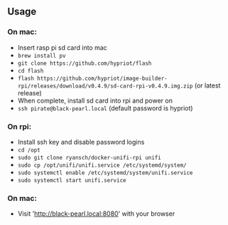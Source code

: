 ## Usage

### On mac:
- Insert rasp pi sd card into mac
- `brew install pv`
- `git clone https://github.com/hypriot/flash`
- `cd flash`
- `flash https://github.com/hypriot/image-builder-rpi/releases/download/v0.4.9/sd-card-rpi-v0.4.9.img.zip` (or latest release)
- When complete, install sd card into rpi and power on
- `ssh pirate@black-pearl.local` (default password is hypriot)

### On rpi:

- Install ssh key and disable password logins
- `cd /opt`
- `sudo git clone ryansch/docker-unifi-rpi unifi`
- `sudo cp /opt/unifi/unifi.service /etc/systemd/system/`
- `sudo systemctl enable /etc/systemd/system/unifi.service`
- `sudo systemctl start unifi.service`

### On mac:

- Visit 'http://black-pearl.local:8080' with your browser
